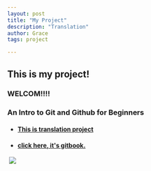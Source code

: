 ```yaml
---
layout: post
title: "My Project"
description: "Translation"
author: Grace
tags: project

---
```


## This is my project! 

### WELCOM!!!!

### An Intro to Git and Github for Beginners

- #### **<a href="https://github.com/Grace-dxj/My-Project/blob/master/My%20Project.pdf">This is translation project</a>**

- #### **<a href="https://medivh-zhuhongyu.github.io/group-1/">click here, it's gitbook.</a>**

​                                          ![](http://a1.qpic.cn/psc?/V12noI6g1hY4cE/MoK.EY8GiNN2Kt4U8x1aWAIyHUY8wSpkLgTacagtP7ZxHHFZOkw.PfmeU2NIdDsNZ*WUbF47eGIHbJIn5F*4Rg!!/c&ek=1&kp=1&pt=0&bo=hgGoAQAAAAARFw4!&tl=3&vuin=2667878530&tm=1577257200&sce=60-2-2&rf=viewer_4)

